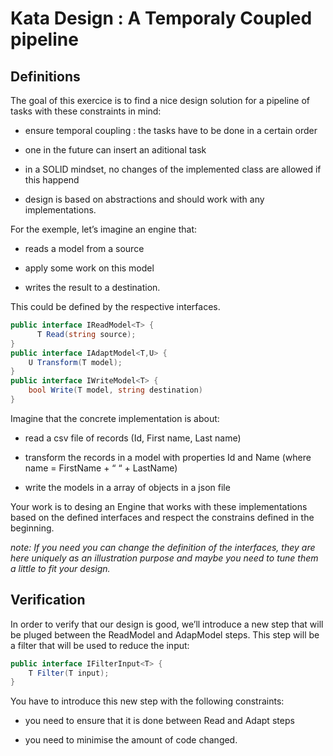 # Kata Design : A Temporaly Coupled pipeline

## Definitions

The goal of this exercice is to find a nice design solution for a pipeline of tasks with these constraints in mind:

* ensure temporal coupling : the tasks have to be done in a certain order

* one in the future can insert an aditional task

* in a SOLID mindset, no changes of the implemented class are allowed if this happend

* design is based on abstractions and should work with any implementations.

For the exemple, let’s imagine an engine that:

* reads a model from a source

* apply some work on this model

* writes the result to a destination.

This could be defined by the respective interfaces.

```csharp
public interface IReadModel<T> { 
      T Read(string source);
}
public interface IAdaptModel<T,U> {
    U Transform(T model);
}
public interface IWriteModel<T> {
    bool Write(T model, string destination)
}
```

Imagine that the concrete implementation is about:

* read a csv file of records (Id, First name, Last name)

* transform the records in a model with properties Id and Name (where name = FirstName + “ “ + LastName)

* write the models in a array of objects in a json file

Your work is to desing an Engine that works with these implementations based on the defined interfaces and respect the constrains defined in the beginning.

*note: If you need you can change the definition of the interfaces, they are here uniquely as an illustration purpose and maybe you need to tune them a little to fit your design.*

## Verification

In order to verify that our design is good, we’ll introduce a new step that will be pluged between the ReadModel and AdapModel steps. This step will be a filter that will be used to reduce the input:

```csharp
public interface IFilterInput<T> {
    T Filter(T input);
}
```

You have to introduce this new step with the following constraints:

* you need to ensure that it is done between Read and Adapt steps

* you need to minimise the amount of code changed.
